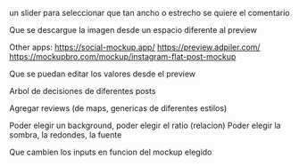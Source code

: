 un slider para seleccionar que tan ancho o estrecho
se quiere el comentario

Que se descargue la imagen desde un espacio diferente
al preview

Other apps:
https://social-mockup.app/
https://preview.adpiler.com/
https://mockupbro.com/mockup/instagram-flat-post-mockup

Que se puedan editar los valores desde el preview

Arbol de decisiones de diferentes posts

Agregar reviews (de maps, genericas de diferentes estilos)

Poder elegir un background, poder elegir el ratio (relacion)
Poder elegir la sombra, la redondes, la fuente

Que cambien los inputs en funcion del mockup elegido

